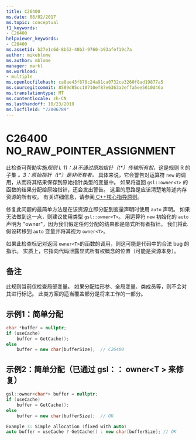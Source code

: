 ```yaml
---
title: C26400
ms.date: 08/02/2017
ms.topic: conceptual
f1_keywords:
- C26400
helpviewer_keywords:
- C26400
ms.assetid: b27e1c6d-8b52-40b3-9760-b93afef19c7a
author: mikeblome
ms.author: mblome
manager: markl
ms.workload:
- multiple
ms.openlocfilehash: ca8ae43f870c24a91ca0732ce3260f8ad19877a5
ms.sourcegitcommit: 8589d85cc10710ef87e6363a2effa5ee5610d46a
ms.translationtype: MT
ms.contentlocale: zh-CN
ms.lasthandoff: 10/23/2019
ms.locfileid: "72806789"
---
```

# <a name="c26400-no_raw_pointer_assignment"></a>C26400 NO_RAW_POINTER_ASSIGNMENT

此检查可帮助实施*规则 I. 11：从不通过原始指针（t\*）传输所有权*，这是规则 R 的子集 *。3：原始指针（t\*）是非所有者。* 具体来说，它会警告对运算符 `new` 的调用，从而将其结果保存到原始指针类型的变量中。 如果将返回 `gsl::owner<T>` 的函数的结果分配给原始指针，还会发出警告。 这里的思路是应该清楚地陈述内存资源的所有权。 有关详细信息，请参阅[ C++核心指导原则](https://github.com/isocpp/CppCoreGuidelines/blob/master/CppCoreGuidelines.md#r-resource-management)。

修复此问题的最简单方法是在该资源立即分配到变量声明时使用 `auto` 声明。 如果无法做到这一点，则建议使用类型 `gsl::owner<T>`。 用运算符 `new` 初始化的 `auto` 声明为 "owner"，因为我们假定任何分配的结果都是隐式所有者指针。 我们将此假设转移到 `auto` 变量并将其视为 `owner<T>`。

如果此检查标记对返回 `owner<T>`的函数的调用，则这可能是代码中的合法 bug 的指示。 实质上，它指向代码泄露显式所有权概念的位置（可能是资源本身）。

## <a name="remarks"></a>备注

此规则当前仅检查局部变量。 如果分配给形参、全局变量、类成员等，则不会对其进行标记。 此类方案的适当覆盖部分是将来工作的一部分。

## <a name="example-1-simple-allocation"></a>示例1：简单分配

```cpp
char *buffer = nullptr;
if (useCache)
    buffer = GetCache();
else
    buffer = new char[bufferSize];  // C26400
```

## <a name="example-2-simple-allocation-fixed-with-gslownert"></a>示例2：简单分配（已通过 gsl：： owner\<T > 来修复）

```cpp
gsl::owner<char*> buffer = nullptr;
if (useCache)
    buffer = GetCache();
else
    buffer = new char[bufferSize];  // OK

Example 3: Simple allocation (fixed with auto)
auto buffer = useCache ? GetCache() : new char[bufferSize]; // OK
```
